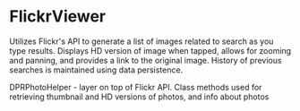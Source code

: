# FlickrViewer

Utilizes Flickr's API to generate a list of images related to search as you type results.
Displays HD version of image when tapped, allows for zooming and panning, and provides a link to the original image.
History of previous searches is maintained using data persistence.

DPRPhotoHelper - layer on top of Flickr API. Class methods used for retrieving thumbnail and HD versions of photos, and info about photos

